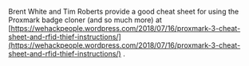 Brent White and Tim Roberts provide a good cheat sheet for using the Proxmark badge cloner (and so much more) at [https://wehackpeople.wordpress.com/2018/07/16/proxmark-3-cheat-sheet-and-rfid-thief-instructions/](https://wehackpeople.wordpress.com/2018/07/16/proxmark-3-cheat-sheet-and-rfid-thief-instructions/) .